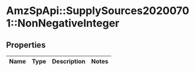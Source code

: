# AmzSpApi::SupplySources20200701::NonNegativeInteger

## Properties
Name | Type | Description | Notes
------------ | ------------- | ------------- | -------------

